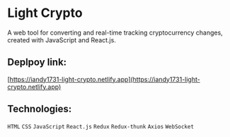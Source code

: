 # Light Crypto

A web tool for converting and real-time tracking cryptocurrency changes, created with JavaScript and React.js.

## Deplpoy link:

[https://iandy1731-light-crypto.netlify.app](https://iandy1731-light-crypto.netlify.app)

## Technologies:

`HTML` `CSS` `JavaScript` `React.js` `Redux` `Redux-thunk` `Axios` `WebSocket`